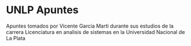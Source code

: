# UNLP Apuntes

Apuntes tomados por Vicente García Martí durante sus estudios de la carrera Licenciatura en analisis de sistemas en la Universidad Nacional de La Plata

